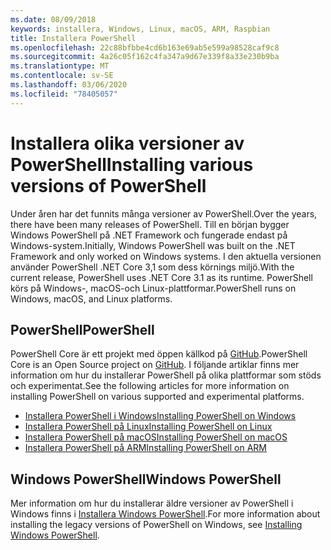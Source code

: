 ```yaml
---
ms.date: 08/09/2018
keywords: installera, Windows, Linux, macOS, ARM, Raspbian
title: Installera PowerShell
ms.openlocfilehash: 22c88bfbbe4cd6b163e69ab5e599a98528caf9c8
ms.sourcegitcommit: 4a26c05f162c4fa347a9d67e339f8a33e230b9ba
ms.translationtype: MT
ms.contentlocale: sv-SE
ms.lasthandoff: 03/06/2020
ms.locfileid: "78405057"
---
```

# <a name="installing-various-versions-of-powershell"></a><span data-ttu-id="672b2-103">Installera olika versioner av PowerShell</span><span class="sxs-lookup"><span data-stu-id="672b2-103">Installing various versions of PowerShell</span></span>

<span data-ttu-id="672b2-104">Under åren har det funnits många versioner av PowerShell.</span><span class="sxs-lookup"><span data-stu-id="672b2-104">Over the years, there have been many releases of PowerShell.</span></span> <span data-ttu-id="672b2-105">Till en början bygger Windows PowerShell på .NET Framework och fungerade endast på Windows-system.</span><span class="sxs-lookup"><span data-stu-id="672b2-105">Initially, Windows PowerShell was built on the .NET Framework and only worked on Windows systems.</span></span> <span data-ttu-id="672b2-106">I den aktuella versionen använder PowerShell .NET Core 3,1 som dess körnings miljö.</span><span class="sxs-lookup"><span data-stu-id="672b2-106">With the current release, PowerShell uses .NET Core 3.1 as its runtime.</span></span> <span data-ttu-id="672b2-107">PowerShell körs på Windows-, macOS-och Linux-plattformar.</span><span class="sxs-lookup"><span data-stu-id="672b2-107">PowerShell runs on Windows, macOS, and Linux platforms.</span></span>

## <a name="powershell"></a><span data-ttu-id="672b2-108">PowerShell</span><span class="sxs-lookup"><span data-stu-id="672b2-108">PowerShell</span></span>

<span data-ttu-id="672b2-109">PowerShell Core är ett projekt med öppen källkod på [GitHub](https://github.com/powershell/powershell).</span><span class="sxs-lookup"><span data-stu-id="672b2-109">PowerShell Core is an Open Source project on [GitHub](https://github.com/powershell/powershell).</span></span> <span data-ttu-id="672b2-110">I följande artiklar finns mer information om hur du installerar PowerShell på olika plattformar som stöds och experimentat.</span><span class="sxs-lookup"><span data-stu-id="672b2-110">See the following articles for more information on installing PowerShell on various supported and experimental platforms.</span></span>

- [<span data-ttu-id="672b2-111">Installera PowerShell i Windows</span><span class="sxs-lookup"><span data-stu-id="672b2-111">Installing PowerShell on Windows</span></span>](Installing-PowerShell-Core-on-Windows.md)
- [<span data-ttu-id="672b2-112">Installera PowerShell på Linux</span><span class="sxs-lookup"><span data-stu-id="672b2-112">Installing PowerShell on Linux</span></span>](Installing-PowerShell-Core-on-Linux.md)
- [<span data-ttu-id="672b2-113">Installera PowerShell på macOS</span><span class="sxs-lookup"><span data-stu-id="672b2-113">Installing PowerShell on macOS</span></span>](Installing-PowerShell-Core-on-macOS.md)
- [<span data-ttu-id="672b2-114">Installera PowerShell på ARM</span><span class="sxs-lookup"><span data-stu-id="672b2-114">Installing PowerShell on ARM</span></span>](PowerShell-Core-on-ARM.md)

## <a name="windows-powershell"></a><span data-ttu-id="672b2-115">Windows PowerShell</span><span class="sxs-lookup"><span data-stu-id="672b2-115">Windows PowerShell</span></span>

<span data-ttu-id="672b2-116">Mer information om hur du installerar äldre versioner av PowerShell i Windows finns i [Installera Windows PowerShell](installing-windows-powershell.md).</span><span class="sxs-lookup"><span data-stu-id="672b2-116">For more information about installing the legacy versions of PowerShell on Windows, see [Installing Windows PowerShell](installing-windows-powershell.md).</span></span>
